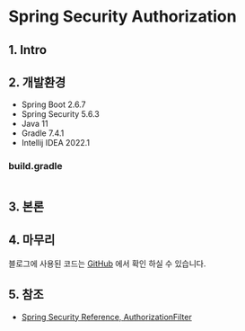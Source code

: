 # Spring Security Authorization

## 1. Intro

## 2. 개발환경

- Spring Boot 2.6.7
- Spring Security 5.6.3
- Java 11
- Gradle 7.4.1
- Intellij IDEA 2022.1

### build.gradle

```groovy
```

## 3. 본론

## 4. 마무리

블로그에 사용된 코드는 [GitHub](https://github.com/csh0034/blog-code/blob/master/spring-security/spring-security-authorization/README.md) 에서 확인 하실 수 있습니다.

## 5. 참조

- [Spring Security Reference, AuthorizationFilter](https://docs.spring.io/spring-security/reference/servlet/authorization/authorize-http-requests.html)
